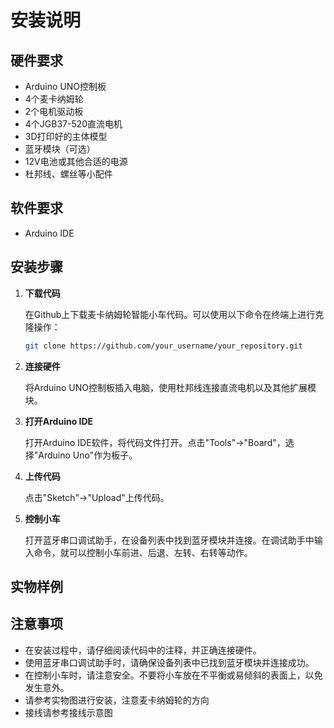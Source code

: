 安装说明
=============

硬件要求
----

*   Arduino UNO控制板
*   4个麦卡纳姆轮
*   2个电机驱动板
*   4个JGB37-520直流电机
*   3D打印好的主体模型
*   蓝牙模块（可选）
*   12V电池或其他合适的电源
*   杜邦线、螺丝等小配件

软件要求
----

*   Arduino IDE

安装步骤
----

1. **下载代码**

   在Github上下载麦卡纳姆轮智能小车代码。可以使用以下命令在终端上进行克隆操作：

   ```bash
   git clone https://github.com/your_username/your_repository.git
   ```

2. **连接硬件**

   将Arduino UNO控制板插入电脑，使用杜邦线连接直流电机以及其他扩展模块。

3. **打开Arduino IDE**

   打开Arduino IDE软件，将代码文件打开。点击"Tools"->"Board"，选择"Arduino Uno"作为板子。

4. **上传代码**

   点击"Sketch"->"Upload"上传代码。

5. **控制小车**

   打开蓝牙串口调试助手，在设备列表中找到蓝牙模块并连接。在调试助手中输入命令，就可以控制小车前进、后退、左转、右转等动作。

实物样例
----


注意事项
----

*   在安装过程中，请仔细阅读代码中的注释，并正确连接硬件。
*   使用蓝牙串口调试助手时，请确保设备列表中已找到蓝牙模块并连接成功。
*   在控制小车时，请注意安全。不要将小车放在不平衡或易倾斜的表面上，以免发生意外。
*   请参考实物图进行安装，注意麦卡纳姆轮的方向
*   接线请参考接线示意图

